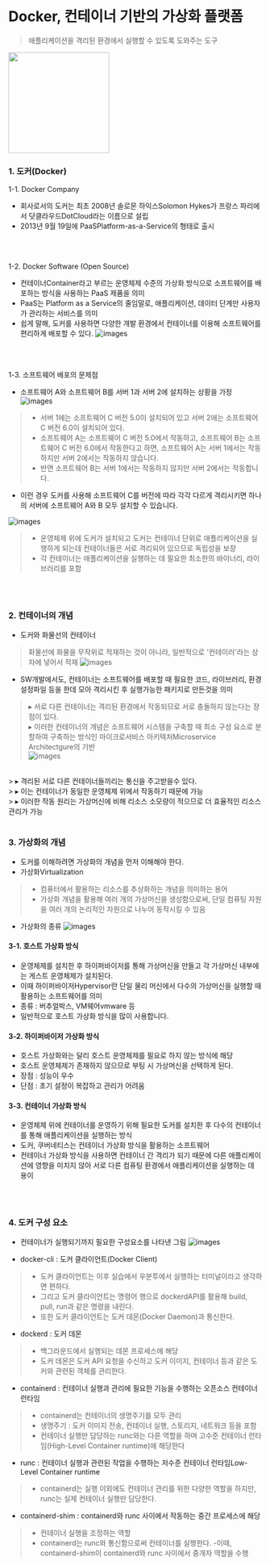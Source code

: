 # Docker, 컨테이너 기반의 가상화 플랫폼
> 애플리케이션을 격리된 환경에서 실행할 수 있도록 도와주는 도구

<img src="./images/docker_01.jpg" width="200">

### 1. 도커(Docker)

1-1. Docker Company 
- 회사로서의 도커는 최초 2008년 솔로몬 하익스Solomon Hykes가 프랑스 파리에서 닷클라우드DotCloud라는 이름으로 설립
- 2013년 9월 19일에 PaaSPlatform-as-a-Service의 형태로 출시
<br/>
<br/>

1-2. Docker Software (Open Source)
- 컨테이너Container라고 부르는 운영체제 수준의 가상화 방식으로 소프트웨어를 배포하는 방식을 사용하는 PaaS 제품을 의미
- PaaS는 Platform as a Service의 줄임말로,
애플리케이션, 데이터 단계만 사용자가 관리하는 서비스를 의미
- 쉽게 말해, 도커를 사용하면 다양한 개발 환경에서 컨테이너를 이용해 소프트웨어를 편리하게 배포할 수 있다. 
![images](./images/docker_02.jpg)
<br/>
<br/>

1-3. 소프트웨어 배포의 문제점
- 소프트웨어 A와 소프트웨어 B를 서버 1과 서버 2에 설치하는 상황을 가정
![images](./images/docker_03.jpg)

> - 서버 1에는 소프트웨어 C 버전 5.0이 설치되어 있고 서버 2에는 소프트웨어 C 버전 6.0이 설치되어 있다. 
> - 소프트웨어 A는 소프트웨어 C 버전 5.0에서 작동하고, 소프트웨어 B는 소프트웨어 C 버전 6.0에서 작동한다고 하면, 소프트웨어 A는 서버 1에서는 작동하지만 서버 2에서는 작동하지 않습니다. 
> - 반면 소프트웨어 B는 서버 1에서는 작동하지 않지만 서버 2에서는 작동합니다. 
- 이런 경우 도커를 사용해 소프트웨어 C를 버전에 따라 각각 다르게 격리시키면 하나의 서버에 소프트웨어 A와 B 모두 설치할 수 있습니다.

![images](./images/docker_04.jpg)
> - 운영체제 위에 도커가 설치되고 도커는 컨테이너 단위로 애플리케이션을 실행하게 되는데 컨테이너들은 서로 격리되어 있으므로 독립성을 보장
> - 각 컨테이너는 애플리케이션을 실행하는 데 필요한 최소한의 바이너리, 라이브러리를 포함
<br/> 
<br/>

### 2. 컨테이너의 개념
- 도커와 화물선의 컨테이너
> 화물선에 화물을 무작위로 적재하는 것이 아니라, 일반적으로 '컨테이러'라는 상자에 넣어서 적재
![images](./images/docker_05.jpg)

- SW개발에서도, 컨테이너는 소프트웨어를 배포할 때 필요한 코드, 라이브러리, 환경설정파일 등을 한데 모아 격리시킨 후 실행가능한 패키지로 만든것을 의미
> ▸ 서로 다른 컨테이너는 격리된 환경에서 작동되므로 서로 충돌하지 않는다는 장점이 있다. <br/>
> ▸ 이러한 컨테이너의 개념은 소프트웨어 시스템을 구축할 때 최소 구성 요소로 분할하여 구축하는 방식인 마이크로서비스 아키텍처Microservice Architectgure의 기반 <br/>
> ![images](./images/docker_06.jpg)
<br/>
> ▸ 격리된 서로 다른 컨테이너들끼리는 통신을 주고받을수 있다. <br/>
> ▸ 이는 컨테이너가 동일한 운영체제 위에서 작동하기 때문에 가능 <br/>
> ▸ 이러한 작동 원리는 가상머신에 비해 리소스 소모량이 적으므로 더 효율적인 리소스 관리가 가능
<br/>
<br/>

### 3. 가상화의 개념
- 도커를 이해하려면 가상화의 개념을 먼저 이해해야 한다. 
- 가상화Virtualization
> - 컴퓨터에서 활용하는 리소스를 추상화하는 개념을 의미하는 용어
> - 가상화 개념을 활용해 여러 개의 가상머신을 생성함으로써, 단일 컴퓨팅 자원을 여러 개의 논리적인 자원으로 나누어 동작시킬 수 있음

- 가상화의 종류
![images](./images/docker_07.jpg)

#### 3-1. 호스트 가상화 방식
- 운영체제를 설치한 후 하이퍼바이저를 통해 가상머신을 만들고 각 가상머신 내부에는 게스트 운영체제가 설치된다.
- 이때 하이퍼바이저Hypervisor란 단일 물리 머신에서 다수의 가상머신을 실행할 때 활용하는 소프트웨어를 의미
- 종류 : 버추얼박스, VM웨어vmware 등
- 일반적으로 호스트 가상화 방식을 많이 사용합니다.

#### 3-2. 하이퍼바이저 가상화 방식
- 호스트 가상화와는 달리 호스트 운영체제를 필요로 하지 않는 방식에 해당
- 호스트 운영체제가 존재하지 않으므로 부팅 시 가상머신을 선택하게 된다.
- 장점 : 성능이 우수
- 단점 : 초기 설정이 복잡하고 관리가 어려움

#### 3-3. 컨테이너 가상화 방식
- 운영체제 위에 컨테이너를 운영하기 위해 필요한 도커를 설치한 후 다수의 컨테이너를 통해 애플리케이션을 실행하는 방식
- 도커, 쿠버네티스는 컨테이너 가상화 방식을 활용하는 소프트웨어
- 컨테이너 가상화 방식을 사용하면 컨테이너 간 격리가 되기 때문에 다른 애플리케이션에 영향을 미치지 않아 서로 다른 컴퓨팅 환경에서 애플리케이션을 실행하는 데 용이
<br/>
<br/>

### 4. 도커 구성 요소
- 컨테이너가 실행되기까지 필요한 구성요소를 나타낸 그림
![images](./images/docker_08.jpg)

- docker-cli : 도커 클라이언트(Docker Client)
> - 도커 클라이언트는 이후 실습에서 우분투에서 실행하는 터미널이라고 생각하면 편하다. 
> - 그리고 도커 클라이언트는 명령어 행으로 dockerdAPI를 활용해 build, pull, run과 같은 명령을 내린다. 
> - 또한 도커 클라이언트는 도커 데몬(Docker Daemon)과 통신한다.

- dockerd : 도커 데몬
> - 백그라운드에서 실행되는 데몬 프로세스에 해당
> - 도커 데몬은 도커 API 요청을 수신하고 도커 이미지, 컨테이너 등과 같은 도커와 관련된 객체를 관리한다.

- containerd : 컨테이너 실행과 관리에 필요한 기능을 수행하는 오픈소스 컨테이너 런타임
> - containerd는 컨테이너의 생명주기를 모두 관리
> - 생명주기 : 도커 이미지 전송, 컨테이너 실행, 스토리지, 네트워크 등을 포함
> - 컨테이너 실행만 담당하는 runc와는 다른 역할을 하며 고수준 컨테이너 런타임(High-Level Container runtime)에 해당한다

- runc : 컨테이너 실행과 관련된 작업을 수행하는 저수준 컨테이너 런타임Low-Level Container runtime
> - containerd는 실행 이외에도 컨테이너 관리를 위한 다양한 역할을 하지만, runc는 실제 컨테이너 실행만 담당한다.

- containerd-shim : containerd와 runc 사이에서 작동하는 중간 프로세스에 해당
> - 컨테이너 실행을 조정하는 역할
> - containerd는 runc와 통신함으로써 컨테이너를 실행한다. 
> -이때, containerd-shim이 containerd와 runc 사이에서 중개자 역할을 수행


